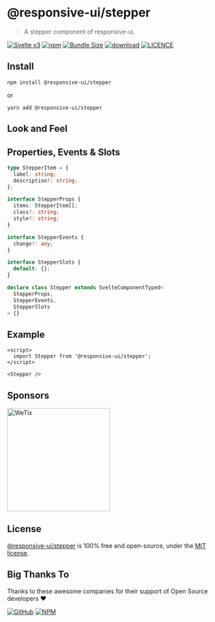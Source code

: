 # @responsive-ui/stepper

> A stepper component of responsive-ui.

<p>

[![Svelte v3](https://img.shields.io/badge/svelte-v3-orange.svg)](https://svelte.dev)
[![npm](https://img.shields.io/npm/v/@responsive-ui/stepper.svg)](https://www.npmjs.com/package/@responsive-ui/stepper)
[![Bundle Size](https://badgen.net/bundlephobia/minzip/%40responsive-ui%2Fstepper)](https://bundlephobia.com/result?p=@responsive-ui/stepper)
[![download](https://img.shields.io/npm/dw/@responsive-ui/stepper.svg)](https://www.npmjs.com/package/@responsive-ui/stepper)
[![LICENCE](https://img.shields.io/github/license/wetix/responsive-ui)](https://github.com/wetix/responsive-ui/blob/main/LICENSE)

</p>

## Install

```console
npm install @responsive-ui/stepper
```

or

```console
yarn add @responsive-ui/stepper
```

## Look and Feel

<!-- <img src="https://user-images.githubusercontent.com/28108597/104026779-618ce280-5201-11eb-97ae-ca4af129b4c0.png"
alt="@responsive-ui/stepper" /> -->

## Properties, Events & Slots

```ts
type StepperItem = {
  label: string;
  description?: string;
};

interface StepperProps {
  items: StepperItem[];
  class?: string;
  style?: string;
}

interface StepperEvents {
  change?: any;
}

interface StepperSlots {
  default: {};
}

declare class Stepper extends SvelteComponentTyped<
  StepperProps,
  StepperEvents,
  StepperSlots
> {}
```

## Example

```svelte
<script>
  import Stepper from '@responsive-ui/stepper';
</script>

<Stepper />
```

## Sponsors

<img src="https://asset.wetix.my/images/logo/wetix.png" alt="WeTix" width="240px">

## License

[@responsive-ui/stepper](https://github.com/wetix/responsive-ui/tree/main/components/stepper) is 100% free and open-source, under the [MIT license](https://github.com/wetix/responsive-ui/blob/main/LICENSE).

## Big Thanks To

Thanks to these awesome companies for their support of Open Source developers ❤

[![GitHub](https://jstools.dev/img/badges/github.svg)](https://github.com/open-source)
[![NPM](https://jstools.dev/img/badges/npm.svg)](https://www.npmjs.com/)
